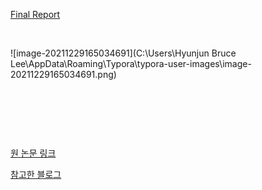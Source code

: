 [Final Report](https://github.com/Hyunjun-Bruce-Lee/eKoNLPy_BOK/blob/main/bok_final_report.pdf)

&nbsp;



![image-20211229165034691](C:\Users\Hyunjun Bruce Lee\AppData\Roaming\Typora\typora-user-images\image-20211229165034691.png)

&nbsp;

&nbsp;

&nbsp;



[원 논문 링크](https://drive.google.com/file/d/1gKCYW1Mbs-Fzqvpt0tX3Zl4i_b7ChUWd/view)

[참고한 블로그](https://blog.naver.com/PostView.nhn?blogId=jjys9047&logNo=221599162443&proxyReferer=https:%2F%2Fwww.google.com%2F)

